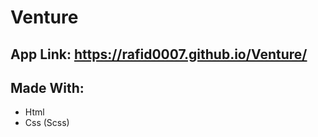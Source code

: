 # Venture

## App Link: <https://rafid0007.github.io/Venture/>

## Made With:
  * Html
  * Css (Scss)
